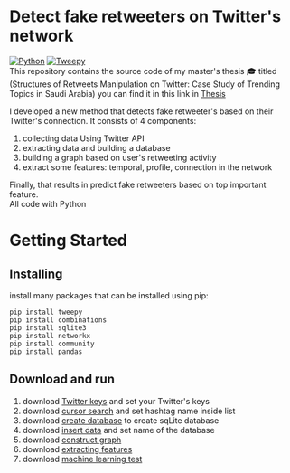 # Detect fake retweeters on Twitter's network

[![Python](https://img.shields.io/badge/Python-3.7-green)](https://www.python.org/) 
[![Tweepy](https://img.shields.io/badge/Tweepy-3.3.7-blue)](<https://docs.tweepy.org/en/stable/getting_started.html>)\
This repository contains the source code of my master's thesis :mortar_board: titled (Structures of Retweets Manipulation on Twitter: Case Study of Trending Topics in Saudi Arabia)
 you can find it in this link in [Thesis](<https://kausp.sa/Details/Thesis/146506/>)

I developed a new method that detects fake retweeter's based on their Twitter's connection. It consists of 4 components:<br>
1. collecting data Using Twitter API 
2. extracting data and building a database 
3. building a graph based on user's retweeting activity 
4. extract some features: temporal, profile,  connection in the network 

Finally, that results in predict fake retweeters based on top important feature. \
All code with Python 

# Getting Started
## Installing
install many packages that can be installed using pip:

```
pip install tweepy
pip install combinations
pip install sqlite3 
pip install networkx
pip install community
pip install pandas
```
## Download and run  
1. download  [Twitter keys](<https://github.com/MarwahJawas/detect_Fake_Retweeters/blob/master/Collecting-Tweets/twitter_keys_access.py>) and set your Twitter's keys <br>
2. download [cursor search](<https://github.com/MarwahJawas/detect_Fake_Retweeters/blob/master/Collecting-Tweets/CursorSearch_Rest.py>) and set hashtag name inside list
3. download [create database](<https://github.com/MarwahJawas/detect_Fake_Retweeters/blob/master/createSqLiteDatabaes/create-Table.py>) to create sqLite database
4. download [insert data](<https://github.com/MarwahJawas/detect_Fake_Retweeters/blob/master/createSqLiteDatabaes/insert-Data.py>) and set name of the database
5. download [construct graph](<https://github.com/MarwahJawas/detect_Fake_Retweeters/blob/master/Graph%20Construction/base_graph_to_rt_graph.py>)
6. download [extracting features](<https://github.com/MarwahJawas/detect_Fake_Retweeters/blob/master/feature%20engineering/all_features.py>)
7. download [machine learning test](<https://github.com/MarwahJawas/detect_Fake_Retweeters/blob/master/feature%20engineering/classification.py>) 
